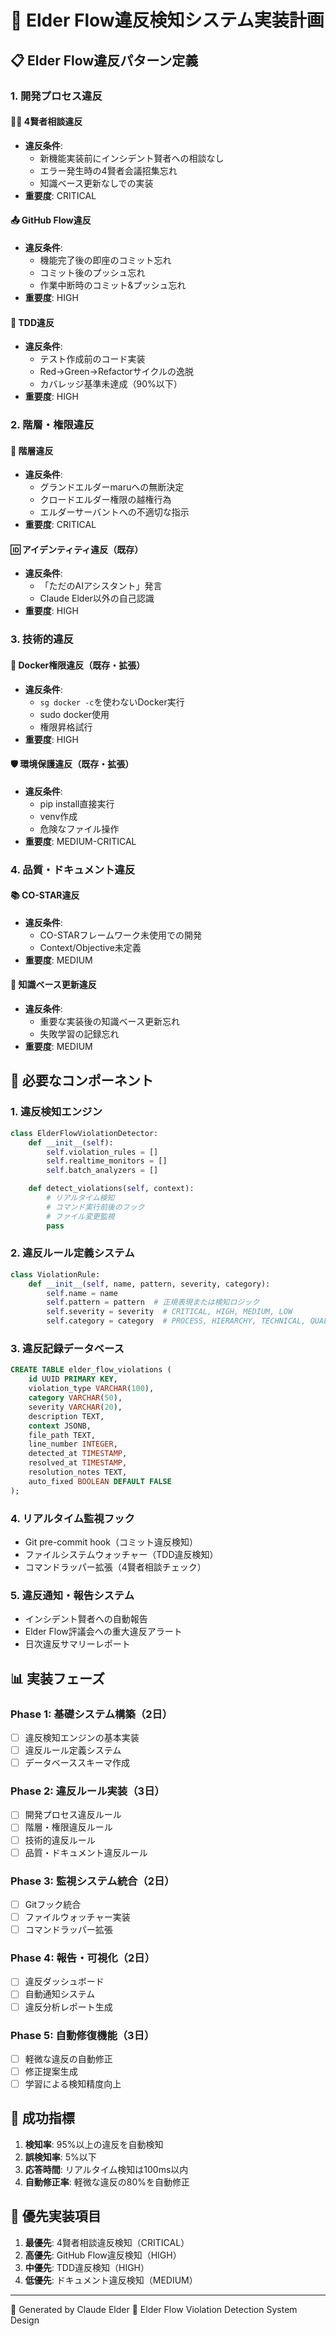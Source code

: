 # 🚨 Elder Flow違反検知システム実装計画

## 📋 Elder Flow違反パターン定義

### 1. **開発プロセス違反**

#### 🧙‍♂️ 4賢者相談違反
- **違反条件**:
  - 新機能実装前にインシデント賢者への相談なし
  - エラー発生時の4賢者会議招集忘れ
  - 知識ベース更新なしでの実装
- **重要度**: CRITICAL

#### 📤 GitHub Flow違反
- **違反条件**:
  - 機能完了後の即座のコミット忘れ
  - コミット後のプッシュ忘れ
  - 作業中断時のコミット&プッシュ忘れ
- **重要度**: HIGH

#### 🔴 TDD違反
- **違反条件**:
  - テスト作成前のコード実装
  - Red→Green→Refactorサイクルの逸脱
  - カバレッジ基準未達成（90%以下）
- **重要度**: HIGH

### 2. **階層・権限違反**

#### 👑 階層違反
- **違反条件**:
  - グランドエルダーmaruへの無断決定
  - クロードエルダー権限の越権行為
  - エルダーサーバントへの不適切な指示
- **重要度**: CRITICAL

#### 🆔 アイデンティティ違反（既存）
- **違反条件**:
  - 「ただのAIアシスタント」発言
  - Claude Elder以外の自己認識
- **重要度**: HIGH

### 3. **技術的違反**

#### 🐳 Docker権限違反（既存・拡張）
- **違反条件**:
  - `sg docker -c`を使わないDocker実行
  - sudo docker使用
  - 権限昇格試行
- **重要度**: HIGH

#### 🛡️ 環境保護違反（既存・拡張）
- **違反条件**:
  - pip install直接実行
  - venv作成
  - 危険なファイル操作
- **重要度**: MEDIUM-CRITICAL

### 4. **品質・ドキュメント違反**

#### 📚 CO-STAR違反
- **違反条件**:
  - CO-STARフレームワーク未使用での開発
  - Context/Objective未定義
- **重要度**: MEDIUM

#### 📝 知識ベース更新違反
- **違反条件**:
  - 重要な実装後の知識ベース更新忘れ
  - 失敗学習の記録忘れ
- **重要度**: MEDIUM

## 🔧 必要なコンポーネント

### 1. **違反検知エンジン**
```python
class ElderFlowViolationDetector:
    def __init__(self):
        self.violation_rules = []
        self.realtime_monitors = []
        self.batch_analyzers = []

    def detect_violations(self, context):
        # リアルタイム検知
        # コマンド実行前後のフック
        # ファイル変更監視
        pass
```

### 2. **違反ルール定義システム**
```python
class ViolationRule:
    def __init__(self, name, pattern, severity, category):
        self.name = name
        self.pattern = pattern  # 正規表現または検知ロジック
        self.severity = severity  # CRITICAL, HIGH, MEDIUM, LOW
        self.category = category  # PROCESS, HIERARCHY, TECHNICAL, QUALITY
```

### 3. **違反記録データベース**
```sql
CREATE TABLE elder_flow_violations (
    id UUID PRIMARY KEY,
    violation_type VARCHAR(100),
    category VARCHAR(50),
    severity VARCHAR(20),
    description TEXT,
    context JSONB,
    file_path TEXT,
    line_number INTEGER,
    detected_at TIMESTAMP,
    resolved_at TIMESTAMP,
    resolution_notes TEXT,
    auto_fixed BOOLEAN DEFAULT FALSE
);
```

### 4. **リアルタイム監視フック**
- Git pre-commit hook（コミット違反検知）
- ファイルシステムウォッチャー（TDD違反検知）
- コマンドラッパー拡張（4賢者相談チェック）

### 5. **違反通知・報告システム**
- インシデント賢者への自動報告
- Elder Flow評議会への重大違反アラート
- 日次違反サマリーレポート

## 📊 実装フェーズ

### Phase 1: 基礎システム構築（2日）
- [ ] 違反検知エンジンの基本実装
- [ ] 違反ルール定義システム
- [ ] データベーススキーマ作成

### Phase 2: 違反ルール実装（3日）
- [ ] 開発プロセス違反ルール
- [ ] 階層・権限違反ルール
- [ ] 技術的違反ルール
- [ ] 品質・ドキュメント違反ルール

### Phase 3: 監視システム統合（2日）
- [ ] Gitフック統合
- [ ] ファイルウォッチャー実装
- [ ] コマンドラッパー拡張

### Phase 4: 報告・可視化（2日）
- [ ] 違反ダッシュボード
- [ ] 自動通知システム
- [ ] 違反分析レポート生成

### Phase 5: 自動修復機能（3日）
- [ ] 軽微な違反の自動修正
- [ ] 修正提案生成
- [ ] 学習による検知精度向上

## 🎯 成功指標

1. **検知率**: 95%以上の違反を自動検知
2. **誤検知率**: 5%以下
3. **応答時間**: リアルタイム検知は100ms以内
4. **自動修正率**: 軽微な違反の80%を自動修正

## 🚀 優先実装項目

1. **最優先**: 4賢者相談違反検知（CRITICAL）
2. **高優先**: GitHub Flow違反検知（HIGH）
3. **中優先**: TDD違反検知（HIGH）
4. **低優先**: ドキュメント違反検知（MEDIUM）

---
🤖 Generated by Claude Elder
🌊 Elder Flow Violation Detection System Design
